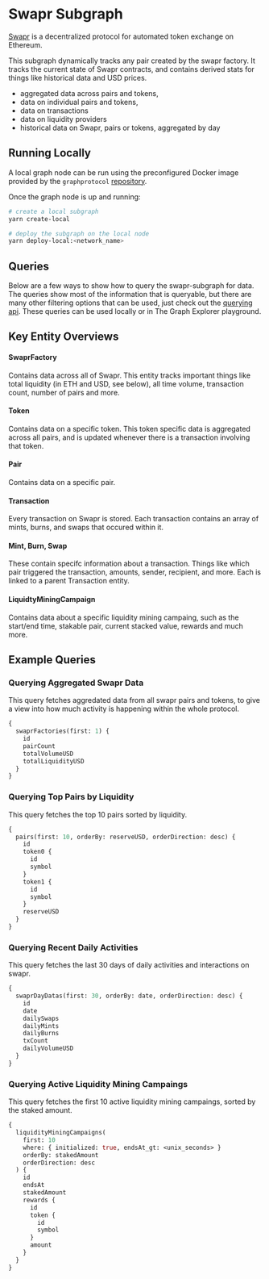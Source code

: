 # Swapr Subgraph

[Swapr](https://swapr.eth.limo) is a decentralized protocol for automated token exchange on Ethereum.

This subgraph dynamically tracks any pair created by the swapr factory. It tracks the current state of Swapr contracts, and contains derived stats for things like historical data and USD prices.

- aggregated data across pairs and tokens,
- data on individual pairs and tokens,
- data on transactions
- data on liquidity providers
- historical data on Swapr, pairs or tokens, aggregated by day

## Running Locally

A local graph node can be run using the preconfigured Docker image provided by the `graphprotocol` [repository](https://github.com/graphprotocol/graph-node/tree/master/docker).

Once the graph node is up and running:

```sh
# create a local subgraph
yarn create-local
```

```sh
# deploy the subgraph on the local node
yarn deploy-local:<network_name>
```

## Queries

Below are a few ways to show how to query the swapr-subgraph for data. The queries show most of the information that is queryable, but there are many other filtering options that can be used, just check out the [querying api](https://thegraph.com/docs/en/querying/querying-the-graph). These queries can be used locally or in The Graph Explorer playground.

## Key Entity Overviews

#### SwaprFactory

Contains data across all of Swapr. This entity tracks important things like total liquidity (in ETH and USD, see below), all time volume, transaction count, number of pairs and more.

#### Token

Contains data on a specific token. This token specific data is aggregated across all pairs, and is updated whenever there is a transaction involving that token.

#### Pair

Contains data on a specific pair.

#### Transaction

Every transaction on Swapr is stored. Each transaction contains an array of mints, burns, and swaps that occured within it.

#### Mint, Burn, Swap

These contain specifc information about a transaction. Things like which pair triggered the transaction, amounts, sender, recipient, and more. Each is linked to a parent Transaction entity.

#### LiquidtyMiningCampaign

Contains data about a specific liquidity mining campaing, such as the start/end time, stakable pair, current stacked value, rewards and much more.

## Example Queries

### Querying Aggregated Swapr Data

This query fetches aggredated data from all swapr pairs and tokens, to give a view into how much activity is happening within the whole protocol.

```graphql
{
  swaprFactories(first: 1) {
    id
    pairCount
    totalVolumeUSD
    totalLiquidityUSD
  }
}
```

### Querying Top Pairs by Liquidity

This query fetches the top 10 pairs sorted by liquidity.

```graphql
{
  pairs(first: 10, orderBy: reserveUSD, orderDirection: desc) {
    id
    token0 {
      id
      symbol
    }
    token1 {
      id
      symbol
    }
    reserveUSD
  }
}
```

### Querying Recent Daily Activities

This query fetches the last 30 days of daily activities and interactions on swapr.

```graphql
{
  swaprDayDatas(first: 30, orderBy: date, orderDirection: desc) {
    id
    date
    dailySwaps
    dailyMints
    dailyBurns
    txCount
    dailyVolumeUSD
  }
}
```

### Querying Active Liquidity Mining Campaings

This query fetches the first 10 active liquidity mining campaings, sorted by the staked amount.

```graphql
{
  liquidityMiningCampaigns(
    first: 10
    where: { initialized: true, endsAt_gt: <unix_seconds> }
    orderBy: stakedAmount
    orderDirection: desc
  ) {
    id
    endsAt
    stakedAmount
    rewards {
      id
      token {
        id
        symbol
      }
      amount
    }
  }
}
```
